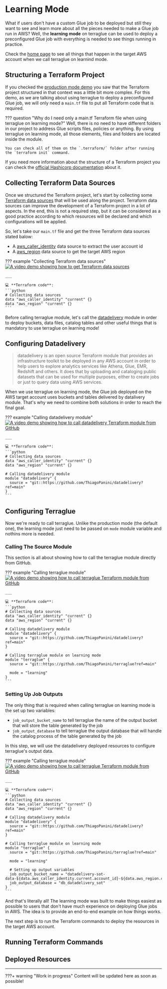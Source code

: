 # Learning Mode

What if users don't have a custom Glue job to be deployed but still they want to see and learn more about all the pieces needed to make a Glue job run in AWS? Well, the **learning mode** on terraglue can be used to deploy a preconfigured Glue job with everything is needed to see things running in practice.

Check the [home page](../index.md) to see all things that happen in the target AWS account when we call terraglue on learnind mode.


## Structuring a Terraform Project

If you checked the [production mode demo](production-mode.md) you saw that the Terraform project structured in that context was a little bit more complex. For this demo, as we are talking about using terraglue to deploy a preconfigured Glue job, we will only need a `main.tf` file to put all Terraform code that is required. 

??? question "Why do I need only a main.tf Terraform file when using terraglue on learning mode?"
    Well, there is no need to have different folders in our project to address Glue scripts files, policies or anything. By using terraglue on learning mode, all those elements, files and folders are located inside the module.
    
    You can check all of them on the `.terraform/` folder after running the `terraform init` command.

If you need more information about the structure of a Terraform project you can check the [official Hashicorp documentation](https://developer.hashicorp.com/terraform/language/modules/develop/structure) about it.


## Collecting Terraform Data Sources

Once we structured the Terraform project, let's start by collecting some [Terraform data sources](https://developer.hashicorp.com/terraform/language/data-sources) that will be used along the project. Terraform data sources can improve the development of a Terraform project in a lot of aspects. In the end, this is not a required step, but it can be considered as a good practice according to which resources will be declared and which configurations will be applied.

So, let's take our `main.tf` file and get the three Terraform data sources stated balow:

- A [aws_caller_identity](https://registry.terraform.io/providers/hashicorp/aws/latest/docs/data-sources/caller_identity) data source to extract the user account id
- A [aws_region](https://registry.terraform.io/providers/hashicorp/aws/latest/docs/data-sources/region) data source to get the target AWS region

??? example "Collecting Terraform data sources"
    [![A video demo showing how to get Terraform data sources]()]()

    ___

    💻 **Terraform code**:
    ```python
    # Collecting data sources
    data "aws_caller_identity" "current" {}
    data "aws_region" "current" {}
    ```

Before calling terraglue module, let's call the [datadelivery](https://datadelivery.readthedocs.io/en/latest/) module in order to deploy buckets, data files, catalog tables and other useful things that is mandatory to use terraglue on learning mode!


## Configuring Datadelivery

> datadelivery is an open source Terraform module that provides an infrastructure toolkit to be deployed in any AWS account in order to help users to explore analytics services like Athena, Glue, EMR, Redshift and others. It does that by uploading and cataloging public datasets that can be used for multiple purposes, either to create jobs or just to query data using AWS services.

When we use terraglue on learning mode, the Glue job deployed on the AWS target account uses buckets and tables delivered by datalivery module. That's why we need to combine both solutions in order to reach the final goal.

??? example "Calling datadelivery module"
    [![A video demo showing how to call datadelivery Terraform module from GitHub]()]()

    ___

    💻 **Terraform code**:
    ```python
    # Collecting data sources
    data "aws_caller_identity" "current" {}
    data "aws_region" "current" {}

    # Calling datadelivery module
    module "datadelivery" {
      source = "git::https://github.com/ThiagoPanini/datadelivery?ref=main"
    }
    ```

## Configuring Terraglue

Now we're ready to call terraglue. Unlike the production mode (the default one), the learning mode just need to be passed on `mode` module variable and nothins more is needed.

### Calling The Source Module

This section is all about showing how to call the terraglue module directly from GitHub.

??? example "Calling terraglue module"
    [![A video demo showing how to call terraglue Terraform module from GitHub]()]()

    ___

    💻 **Terraform code**:
    ```python
    # Collecting data sources
    data "aws_caller_identity" "current" {}
    data "aws_region" "current" {}

    # Calling datadelivery module
    module "datadelivery" {
      source = "git::https://github.com/ThiagoPanini/datadelivery?ref=main"
    }

    # Calling terraglue module on learning mode
    module "terraglue" {
      source = "git::https://github.com/ThiagoPanini/terraglue?ref=main"
      
      mode = "learning"
    }
    ```

### Setting Up Job Outputs

The only thing that is required when calling terraglue on learning mode is the set up two variables:

- `job_output_bucket_name` to tell terraglue the name of the output bucket that will store the table generated by the job
- `job_output_database` to tell terraglue the output database that will handle the catalog process of the table generated by the job

In this step, we will use the datadelivery deployed resources to configure terraglue's output data.

??? example "Calling terraglue module"
    [![A video demo showing how to call terraglue Terraform module from GitHub]()]()

    ___

    💻 **Terraform code**:
    ```python
    # Collecting data sources
    data "aws_caller_identity" "current" {}
    data "aws_region" "current" {}

    # Calling datadelivery module
    module "datadelivery" {
      source = "git::https://github.com/ThiagoPanini/datadelivery?ref=main"
    }

    # Calling terraglue module on learning mode
    module "terraglue" {
      source = "git::https://github.com/ThiagoPanini/terraglue?ref=main"

      mode = "learning"

      # Setting up output variables
      job_output_bucket_name = "datadelivery-sot-data-${data.aws_caller_identity.current.account_id}-${data.aws_region.current.name}"
      job_output_database = "db_datadelivery_sot"
    }
    ```

And that's literally all! The learning mode was built to make things easiest as possible to users that don't have much experience on deploying Glue jobs in AWS. The idea is to provide an end-to-end example on how things works.

The next step is to run the Terraform commands to deploy the resources in the target AWS account.

## Running Terraform Commands

## Deployed Resources

___

???+ warning "Work in progress"
    Content will be updated here as soon as possible!